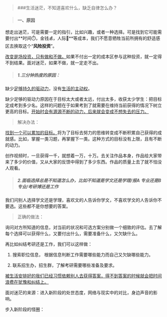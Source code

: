 > ###生活迷茫，不知道喜欢什么，缺乏自律怎么办？



> #### 一、原因

想走出迷茫，可是需要一定的指引，比如兴趣，或者一种选择。可是找到它可能需要付出**时间⏱️，金钱💰，人际🤝**等成本，我们不愿意牺牲当前所拥有的舒适感区去换取这个“**风险投资**”。

[改变是场投资，只有做和不做。](/demo2 ':target=_self')如果不付出一定的成本区参与这种投资，就一定得不到结果。面对迷茫，如果不做，就一定走不出。

> ##### 1.三分钟热度的原因：

缺少[足够持久的驱动力](/demo2 ':target=_self')，没有[生活的主动权](/demo2 ':target=_self')。

缺少足够的驱动力原因在于目标太大或者太远，付出太多，收获太少学生：把目标定成考到多少名。这样的问题在于如果考到了就需要在维持当前获得的情况下树立更高的目标。[开始时会有源源不断的动力，后来就会变成不想失去的压力。]()

> 解决办法：

[找到一个可以累加的目标。]()将为了目标去努力的思维转变成不断积累自己获得的成就感。比如，掌握一类习题，再掌握下一类。这种方式的目标没有上限，且有不断的动力。

创作视频时，一旦获得一千，就想着一万，十万。去关注作品本身，作品给大家带来了多少的价值，又从大家的反馈中得到了多少东西。作品的质量上去了就不怕没人观看。

> ##### 2.面临选择总是不知道怎么办，比如不知道是学文还是学理/报A 专业还是B 专业/考研博还是工作

我们问别人选择学文还是学理，喜欢文的人告诉你学文，不喜欢学文的人告诉你不要选。这些都不是你想要的答案。

> 正确的做法：

询问对方所知道的信息，对当前的状况和可选方案分别做一个细致的评估。去了解每个选择可以获得什么，又要付出什么，需要准备什么，又欠缺什么。

再比如纠结考研还是工作，我们可以这样做：

1. 搜索职位信息， 根据信息判断工作需要哪些能力而自己又欠缺哪些能力。

2. 联系招生办，招生群，了解考研需要哪些准备及要求。

[被生活安排好的我们已经习惯依赖别人去获得答案，得不到答案的时候就会把时间浪费在犹豫和纠结上。]()

面对迷茫的来源：进入新阶段的处世态度，网络与现实中的对比，身边声音的影响。

步入新阶段的怪圈：


